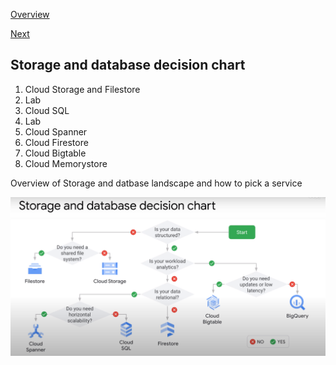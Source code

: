 [Overview](https://github.com/paulowe/gcp/blob/main/readme.md)

[Next](https://github.com/paulowe/gcp/blob/main/cloud-storage.md)

## Storage and database decision chart

1. Cloud Storage and Filestore
2. Lab
3. Cloud SQL
4. Lab
5. Cloud Spanner
6. Cloud Firestore
7. Cloud Bigtable
8. Cloud Memorystore 
 
Overview of Storage and datbase landscape and how to pick a service

<img src="https://github.com/paulowe/gcp/blob/main/captures/Capture%208.PNG" />

